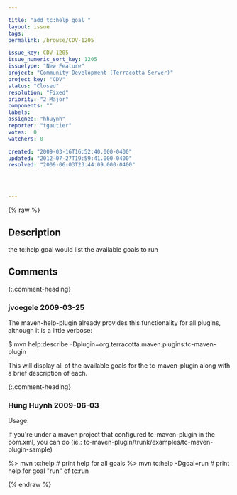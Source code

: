 ```yaml
---

title: "add tc:help goal "
layout: issue
tags: 
permalink: /browse/CDV-1205

issue_key: CDV-1205
issue_numeric_sort_key: 1205
issuetype: "New Feature"
project: "Community Development (Terracotta Server)"
project_key: "CDV"
status: "Closed"
resolution: "Fixed"
priority: "2 Major"
components: ""
labels: 
assignee: "hhuynh"
reporter: "tgautier"
votes:  0
watchers: 0

created: "2009-03-16T16:52:40.000-0400"
updated: "2012-07-27T19:59:41.000-0400"
resolved: "2009-06-03T23:44:09.000-0400"




---
```


{% raw %}

## Description

<div markdown="1" class="description">

the tc:help goal would list the available goals to run

</div>

## Comments


{:.comment-heading}
### **jvoegele** <span class="date">2009-03-25</span>

<div markdown="1" class="comment">

The maven-help-plugin already provides this functionality for all plugins, although it is a little verbose:

$ mvn help:describe -Dplugin=org.terracotta.maven.plugins:tc-maven-plugin

This will display all of the available goals for the tc-maven-plugin along with a brief description of each.


</div>


{:.comment-heading}
### **Hung Huynh** <span class="date">2009-06-03</span>

<div markdown="1" class="comment">

Usage:

If you're under a maven project that configured tc-maven-plugin in the pom.xml, you can do (ie.: tc-maven-plugin/trunk/examples/tc-maven-plugin-sample)

%> mvn tc:help                        # print help for all goals
%> mvn tc:help -Dgoal=run  # print help for goal "run" of tc:run

</div>



{% endraw %}
